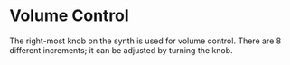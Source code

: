 # Volume Control
The right-most knob on the synth is used for volume control. There are 8 different increments; it can be adjusted by turning the knob.
